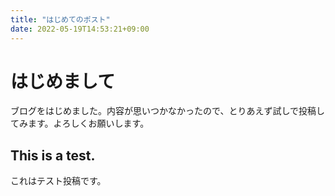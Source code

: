 ```yaml
---
title: "はじめてのポスト"
date: 2022-05-19T14:53:21+09:00
---
```


# はじめまして

ブログをはじめました。内容が思いつかなかったので、とりあえず試しで投稿してみます。よろしくお願いします。

## This is a test.

これはテスト投稿です。
